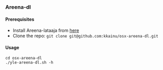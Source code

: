 ### Areena-dl

#### Prerequisites

- Install Areena-lataaja from [here](http://users.tkk.fi/spotinka/areena/Areena-lataaja_10.8.dmg)
- Clone the repo: `git clone git@github.com:kkainu/osx-areena-dl.git`

#### Usage

	cd osx-areena-dl
	./yle-areena-dl.sh -h